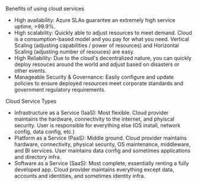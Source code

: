 Benefits of using cloud services
- High availability: Azure SLAs guarantee an extremely high service uptime, >99.9%.
- High scalability: Quickly able to adjust resources to meet demand. Cloud is a consumption-based model and you pay for what you need. Vertical Scaling (adjusting capabilities / power of resources) and Horizontal Scaling (adjusting number of resouces) are easy.
- High Reliability: Due to the cloud's decentralized nature, you can quickly deploy resouces around the world and adjust based on disasters or other events.
- Manageable Security & Governance: Easily configure and update policies to ensure deployed resources meet corporate standards and government regulatory requirements.

Cloud Service Types
- Infrastructure as a Service (IaaS): Most flexible. Cloud provider maintains the hardware, connectivity to the internet, and phyiscal security. User is responsible for everything else (OS install, network config, data config, etc.)
- Platform as a Service (PaaS): Middle ground. Cloud provider maintains hardware, connectivity, physical security, OS maintenance, middleware, and BI services. User maintains data config and sometimes applications and directory infra.
- Software as a Service (SaaS): Most complete, essentially renting a fully developed app. Cloud provider maintains everything except data, accounts and identities, and sometimes identity infra.
